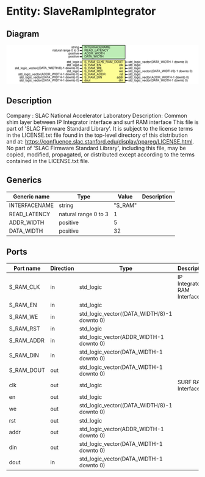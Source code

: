 # Entity: SlaveRamIpIntegrator

## Diagram

![Diagram](SlaveRamIpIntegrator.svg "Diagram")
## Description

Company    : SLAC National Accelerator Laboratory
Description: Common shim layer between IP Integrator interface and surf RAM interface
This file is part of 'SLAC Firmware Standard Library'.
It is subject to the license terms in the LICENSE.txt file found in the
top-level directory of this distribution and at:
   https://confluence.slac.stanford.edu/display/ppareg/LICENSE.html.
No part of 'SLAC Firmware Standard Library', including this file,
may be copied, modified, propagated, or distributed except according to
the terms contained in the LICENSE.txt file.
## Generics

| Generic name  | Type                 | Value   | Description |
| ------------- | -------------------- | ------- | ----------- |
| INTERFACENAME | string               | "S_RAM" |             |
| READ_LATENCY  | natural range 0 to 3 | 1       |             |
| ADDR_WIDTH    | positive             | 5       |             |
| DATA_WIDTH    | positive             | 32      |             |
## Ports

| Port name  | Direction | Type                                        | Description                 |
| ---------- | --------- | ------------------------------------------- | --------------------------- |
| S_RAM_CLK  | in        | std_logic                                   | IP Integrator RAM Interface |
| S_RAM_EN   | in        | std_logic                                   |                             |
| S_RAM_WE   | in        | std_logic_vector((DATA_WIDTH/8)-1 downto 0) |                             |
| S_RAM_RST  | in        | std_logic                                   |                             |
| S_RAM_ADDR | in        | std_logic_vector(ADDR_WIDTH-1 downto 0)     |                             |
| S_RAM_DIN  | in        | std_logic_vector(DATA_WIDTH-1 downto 0)     |                             |
| S_RAM_DOUT | out       | std_logic_vector(DATA_WIDTH-1 downto 0)     |                             |
| clk        | out       | std_logic                                   | SURF RAM Interface          |
| en         | out       | std_logic                                   |                             |
| we         | out       | std_logic_vector((DATA_WIDTH/8)-1 downto 0) |                             |
| rst        | out       | std_logic                                   |                             |
| addr       | out       | std_logic_vector(ADDR_WIDTH-1 downto 0)     |                             |
| din        | out       | std_logic_vector(DATA_WIDTH-1 downto 0)     |                             |
| dout       | in        | std_logic_vector(DATA_WIDTH-1 downto 0)     |                             |
